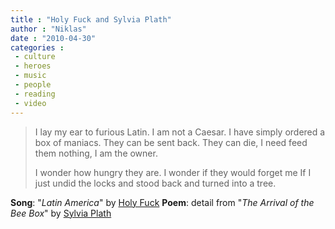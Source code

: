```yaml
---
title : "Holy Fuck and Sylvia Plath"
author : "Niklas"
date : "2010-04-30"
categories : 
 - culture
 - heroes
 - music
 - people
 - reading
 - video
---
```


> I lay my ear to furious Latin. I am not a Caesar. I have simply ordered a box of maniacs. They can be sent back. They can die, I need feed them nothing, I am the owner.
> 
> I wonder how hungry they are. I wonder if they would forget me If I just undid the locks and stood back and turned into a tree.

**Song**: "_Latin America_" by [Holy Fuck](http://en.wikipedia.org/wiki/Holy%20Fuck) **Poem**: detail from "_The Arrival of the Bee Box_" by [Sylvia Plath](http://en.wikipedia.org/wiki/Sylvia%20Plath)
